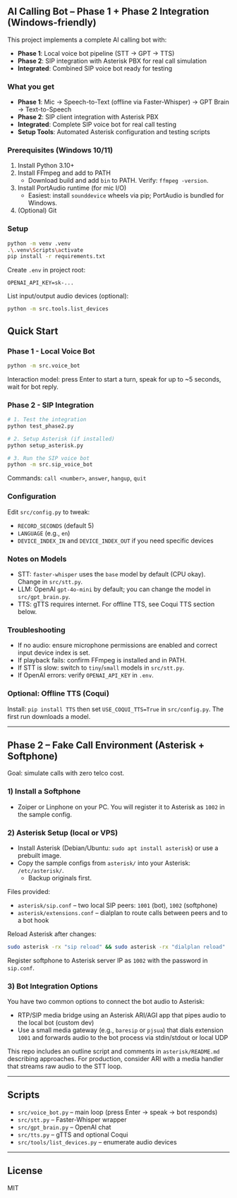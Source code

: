 ## AI Calling Bot – Phase 1 + Phase 2 Integration (Windows-friendly)

This project implements a complete AI calling bot with:
- **Phase 1**: Local voice bot pipeline (STT → GPT → TTS) 
- **Phase 2**: SIP integration with Asterisk PBX for real call simulation
- **Integrated**: Combined SIP voice bot ready for testing

### What you get
- **Phase 1**: Mic → Speech-to-Text (offline via Faster-Whisper) → GPT Brain → Text-to-Speech
- **Phase 2**: SIP client integration with Asterisk PBX
- **Integrated**: Complete SIP voice bot for real call testing
- **Setup Tools**: Automated Asterisk configuration and testing scripts

### Prerequisites (Windows 10/11)
1) Install Python 3.10+
2) Install FFmpeg and add to PATH
   - Download build and add `bin` to PATH. Verify: `ffmpeg -version`.
3) Install PortAudio runtime (for mic I/O)
   - Easiest: install `sounddevice` wheels via pip; PortAudio is bundled for Windows.
4) (Optional) Git

### Setup
```bash
python -m venv .venv
.\.venv\Scripts\activate
pip install -r requirements.txt
```

Create `.env` in project root:
```
OPENAI_API_KEY=sk-...
```

List input/output audio devices (optional):
```bash
python -m src.tools.list_devices
```

## Quick Start

### Phase 1 - Local Voice Bot
```bash
python -m src.voice_bot
```
Interaction model: press Enter to start a turn, speak for up to ~5 seconds, wait for bot reply.

### Phase 2 - SIP Integration
```bash
# 1. Test the integration
python test_phase2.py

# 2. Setup Asterisk (if installed)
python setup_asterisk.py

# 3. Run the SIP voice bot
python -m src.sip_voice_bot
```
Commands: `call <number>`, `answer`, `hangup`, `quit`

### Configuration
Edit `src/config.py` to tweak:
- `RECORD_SECONDS` (default 5)
- `LANGUAGE` (e.g., `en`)
- `DEVICE_INDEX_IN` and `DEVICE_INDEX_OUT` if you need specific devices

### Notes on Models
- STT: `faster-whisper` uses the `base` model by default (CPU okay). Change in `src/stt.py`.
- LLM: OpenAI `gpt-4o-mini` by default; you can change the model in `src/gpt_brain.py`.
- TTS: gTTS requires internet. For offline TTS, see Coqui TTS section below.

### Troubleshooting
- If no audio: ensure microphone permissions are enabled and correct input device index is set.
- If playback fails: confirm FFmpeg is installed and in PATH.
- If STT is slow: switch to `tiny`/`small` models in `src/stt.py`.
- If OpenAI errors: verify `OPENAI_API_KEY` in `.env`.

### Optional: Offline TTS (Coqui)
Install: `pip install TTS` then set `USE_COQUI_TTS=True` in `src/config.py`. The first run downloads a model.

---

## Phase 2 – Fake Call Environment (Asterisk + Softphone)

Goal: simulate calls with zero telco cost.

### 1) Install a Softphone
- Zoiper or Linphone on your PC. You will register it to Asterisk as `1002` in the sample config.

### 2) Asterisk Setup (local or VPS)
- Install Asterisk (Debian/Ubuntu: `sudo apt install asterisk`) or use a prebuilt image.
- Copy the sample configs from `asterisk/` into your Asterisk: `/etc/asterisk/`.
  - Backup originals first.

Files provided:
- `asterisk/sip.conf` – two local SIP peers: `1001` (bot), `1002` (softphone)
- `asterisk/extensions.conf` – dialplan to route calls between peers and to a bot hook

Reload Asterisk after changes:
```bash
sudo asterisk -rx "sip reload" && sudo asterisk -rx "dialplan reload"
```

Register softphone to Asterisk server IP as `1002` with the password in `sip.conf`.

### 3) Bot Integration Options
You have two common options to connect the bot audio to Asterisk:
- RTP/SIP media bridge using an Asterisk ARI/AGI app that pipes audio to the local bot (custom dev)
- Use a small media gateway (e.g., `baresip` or `pjsua`) that dials extension `1001` and forwards audio to the bot process via stdin/stdout or local UDP

This repo includes an outline script and comments in `asterisk/README.md` describing approaches. For production, consider ARI with a media handler that streams raw audio to the STT loop.

---

## Scripts
- `src/voice_bot.py` – main loop (press Enter → speak → bot responds)
- `src/stt.py` – Faster-Whisper wrapper
- `src/gpt_brain.py` – OpenAI chat
- `src/tts.py` – gTTS and optional Coqui
- `src/tools/list_devices.py` – enumerate audio devices

---

## License
MIT


